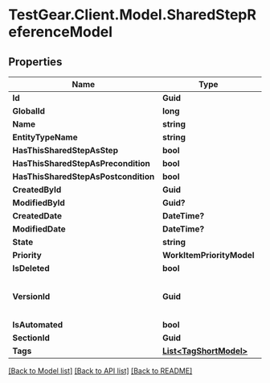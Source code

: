 # TestGear.Client.Model.SharedStepReferenceModel

## Properties

Name | Type | Description | Notes
------------ | ------------- | ------------- | -------------
**Id** | **Guid** |  | [optional] 
**GlobalId** | **long** |  | [optional] 
**Name** | **string** |  | [optional] 
**EntityTypeName** | **string** |  | [optional] 
**HasThisSharedStepAsStep** | **bool** |  | [optional] 
**HasThisSharedStepAsPrecondition** | **bool** |  | [optional] 
**HasThisSharedStepAsPostcondition** | **bool** |  | [optional] 
**CreatedById** | **Guid** |  | [optional] 
**ModifiedById** | **Guid?** |  | [optional] 
**CreatedDate** | **DateTime?** |  | [optional] 
**ModifiedDate** | **DateTime?** |  | [optional] 
**State** | **string** |  | [optional] 
**Priority** | **WorkItemPriorityModel** |  | [optional] 
**IsDeleted** | **bool** |  | [optional] 
**VersionId** | **Guid** | used for versioning changes in workitem | [optional] 
**IsAutomated** | **bool** |  | [optional] 
**SectionId** | **Guid** |  | [optional] 
**Tags** | [**List&lt;TagShortModel&gt;**](TagShortModel.md) |  | [optional] 

[[Back to Model list]](../README.md#documentation-for-models) [[Back to API list]](../README.md#documentation-for-api-endpoints) [[Back to README]](../README.md)

